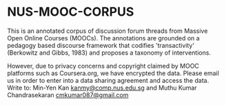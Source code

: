 # NUS-MOOC-CORPUS
This is an annotated corpus of discussion forum threads from Massive Open Online Courses (MOOCs). The annotations are grounded on a pedagogy based discourse framework that codifies 'transactivity' (Berkowitz and Gibbs, 1983) and proposes a taxonomy of interventions.

However, due to privacy concerns and copyright claimed by MOOC platforms such as Coursera.org, we have encrypted the data. Please email us in order to enter into a data sharing agreement and access the data. Write to: Min-Yen Kan <kanmy@comp.nus.edu.sg> and Muthu Kumar Chandrasekaran <cmkumar087@gmail.com>
